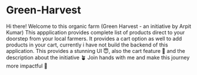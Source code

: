 # Green-Harvest 
Hi there! Welcome to this organic farm (Green Harvest - an initiative by Arpit Kumar)
This appplication provides complete list of products direct to your doorstep from your local farmers.
It provides a cart option as well to add products in your cart, currently i have not build the backend of this application.
This provides a stunning UI 😇, also the cart feature 🛒 and the description about the initiative 🪴
Join hands with me and make this journey more impactful 🤝

